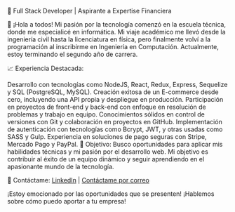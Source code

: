 💼 Full Stack Developer | Aspirante a Expertise Financiera

👋 ¡Hola a todos! Mi pasión por la tecnología comenzó en la escuela técnica, donde me especialicé en informática. Mi viaje académico me llevó desde la ingeniería civil hasta la licenciatura en física, pero finalmente volví a la programación al inscribirme en Ingeniería en Computación. Actualmente, estoy terminando el segundo año de carrera.

📈 Experiencia Destacada:

Desarrollo con tecnologías como NodeJS, React, Redux, Express, Sequelize y SQL (PostgreSQL, MySQL).
Creación exitosa de un E-commerce desde cero, incluyendo una API propia y despliegue en producción.
Participación en proyectos de front-end y back-end con enfoque en resolución de problemas y trabajo en equipo.
Conocimientos sólidos en control de versiones con Git y colaboración en proyectos en GitHub.
Implementación de autenticación con tecnologías como Bcrypt, JWT, y otras usadas como SASS y Gulp.
Experiencia en soluciones de pago seguras con Stripe, Mercado Pago y PayPal.
🚀 Objetivo:
Busco oportunidades para aplicar mis habilidades técnicas y mi pasión por el desarrollo web. Mi objetivo es contribuir al éxito de un equipo dinámico y seguir aprendiendo en el apasionante mundo de la tecnología.

📧 Contáctame:
[LinkedIn](https://www.linkedin.com/in/tu-nombre/) | [Contáctame por correo](mailto:iniakitoo@gmail.com)

¡Estoy emocionado por las oportunidades que se presenten! ¡Hablemos sobre cómo puedo aportar a tu empresa!
